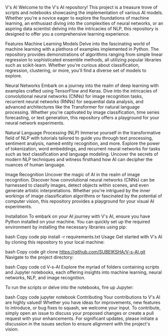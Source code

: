 V's AI
Welcome to the V's AI repository! This project is a treasure trove of scripts and notebooks showcasing the implementation of various AI models. Whether you're a novice eager to explore the foundations of machine learning, an enthusiast diving into the complexities of neural networks, or an aspiring data scientist delving into the intricacies of NLP, this repository is designed to offer you a comprehensive learning experience.

Features
Machine Learning Models
Delve into the fascinating world of machine learning with a plethora of examples implemented in Python. The repository provides demonstrations of algorithms ranging from simple linear regression to sophisticated ensemble methods, all utilizing popular libraries such as scikit-learn. Whether you're curious about classification, regression, clustering, or more, you'll find a diverse set of models to explore.

Neural Networks
Embark on a journey into the realm of deep learning with examples crafted using TensorFlow and Keras. Dive into the intricacies of convolutional neural networks (CNNs) for image recognition tasks, recurrent neural networks (RNNs) for sequential data analysis, and advanced architectures like the Transformer for natural language processing. Whether you're captivated by image classification, time series forecasting, or text generation, this repository offers a playground for your neural network experiments.

Natural Language Processing (NLP)
Immerse yourself in the transformative field of NLP with tutorials tailored to guide you through text processing, sentiment analysis, named entity recognition, and more. Explore the power of tokenization, word embeddings, and recurrent neural networks for tasks such as text classification and language modeling. Uncover the secrets of modern NLP techniques and witness firsthand how AI can decipher the nuances of human language.

Image Recognition
Uncover the magic of AI in the realm of image recognition. Discover how convolutional neural networks (CNNs) can be harnessed to classify images, detect objects within scenes, and even generate artistic interpretations. Whether you're intrigued by the inner workings of image classification algorithms or fascinated by the potential of computer vision, this repository provides a playground for your visual AI experiments.

Installation
To embark on your AI journey with V's AI, ensure you have Python installed on your machine. You can quickly set up the required environment by installing the necessary libraries using pip:

bash
Copy code
pip install -r requirements.txt
Usage
Get started with V's AI by cloning this repository to your local machine:

bash
Copy code
git clone https://github.com/SUBEIKSHA/V-s-AI.git
Navigate to the project directory:

bash
Copy code
cd V-s-AI
Explore the myriad of folders containing scripts and Jupyter notebooks, each offering insights into machine learning, neural networks, NLP, and image recognition.

To run the scripts or delve into the notebooks, fire up Jupyter:

bash
Copy code
jupyter notebook
Contributing
Your contributions to V's AI are highly valued! Whether you have ideas for improvements, new features to introduce, or bug fixes to squash, we welcome your input. To contribute, simply open an issue to discuss your proposed changes or create a pull request with your enhancements. For significant updates, please initiate a discussion in the issues section to ensure alignment with the project's vision.
